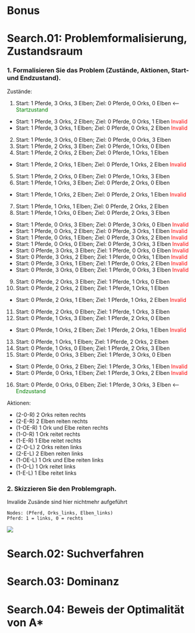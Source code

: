 # Bonus
# Search.01: Problemformalisierung, Zustandsraum
### 1. Formalisieren Sie das Problem (Zustände, Aktionen, Start- und Endzustand).
Zustände:
1. Start: 1 Pferde, 3 Orks, 3 Elben; Ziel: 0 Pferde, 0 Orks, 0 Elben <-- <span style="color: green;">Startzustand</span>
- Start: 1 Pferde, 3 Orks, 2 Elben; Ziel: 0 Pferde, 0 Orks, 1 Elben <span style="color: red;">Invalid</span>
- Start: 1 Pferde, 3 Orks, 1 Elben; Ziel: 0 Pferde, 0 Orks, 2 Elben <span style="color: red;">Invalid</span>
2. Start: 1 Pferde, 3 Orks, 0 Elben; Ziel: 0 Pferde, 0 Orks, 3 Elben 
3. Start: 1 Pferde, 2 Orks, 3 Elben; Ziel: 0 Pferde, 1 Orks, 0 Elben 
4. Start: 1 Pferde, 2 Orks, 2 Elben; Ziel: 0 Pferde, 1 Orks, 1 Elben 
- Start: 1 Pferde, 2 Orks, 1 Elben; Ziel: 0 Pferde, 1 Orks, 2 Elben <span style="color: red;">Invalid</span>
5. Start: 1 Pferde, 2 Orks, 0 Elben; Ziel: 0 Pferde, 1 Orks, 3 Elben 
6. Start: 1 Pferde, 1 Orks, 3 Elben; Ziel: 0 Pferde, 2 Orks, 0 Elben 
- Start: 1 Pferde, 1 Orks, 2 Elben; Ziel: 0 Pferde, 2 Orks, 1 Elben <span style="color: red;">Invalid</span>
7. Start: 1 Pferde, 1 Orks, 1 Elben; Ziel: 0 Pferde, 2 Orks, 2 Elben 
8. Start: 1 Pferde, 1 Orks, 0 Elben; Ziel: 0 Pferde, 2 Orks, 3 Elben 
- Start: 1 Pferde, 0 Orks, 3 Elben; Ziel: 0 Pferde, 3 Orks, 0 Elben <span style="color: red;">Invalid</span>
- Start: 1 Pferde, 0 Orks, 2 Elben; Ziel: 0 Pferde, 3 Orks, 1 Elben <span style="color: red;">Invalid</span>
- Start: 1 Pferde, 0 Orks, 1 Elben; Ziel: 0 Pferde, 3 Orks, 2 Elben <span style="color: red;">Invalid</span>
- Start: 1 Pferde, 0 Orks, 0 Elben; Ziel: 0 Pferde, 3 Orks, 3 Elben <span style="color: red;">Invalid</span>
- Start: 0 Pferde, 3 Orks, 3 Elben; Ziel: 1 Pferde, 0 Orks, 0 Elben <span style="color: red;">Invalid</span>
- Start: 0 Pferde, 3 Orks, 2 Elben; Ziel: 1 Pferde, 0 Orks, 1 Elben <span style="color: red;">Invalid</span>
- Start: 0 Pferde, 3 Orks, 1 Elben; Ziel: 1 Pferde, 0 Orks, 2 Elben <span style="color: red;">Invalid</span>
- Start: 0 Pferde, 3 Orks, 0 Elben; Ziel: 1 Pferde, 0 Orks, 3 Elben <span style="color: red;">Invalid</span>
9. Start: 0 Pferde, 2 Orks, 3 Elben; Ziel: 1 Pferde, 1 Orks, 0 Elben
10. Start: 0 Pferde, 2 Orks, 2 Elben; Ziel: 1 Pferde, 1 Orks, 1 Elben
- Start: 0 Pferde, 2 Orks, 1 Elben; Ziel: 1 Pferde, 1 Orks, 2 Elben <span style="color: red;">Invalid</span>
11. Start: 0 Pferde, 2 Orks, 0 Elben; Ziel: 1 Pferde, 1 Orks, 3 Elben 
12. Start: 0 Pferde, 1 Orks, 3 Elben; Ziel: 1 Pferde, 2 Orks, 0 Elben
- Start: 0 Pferde, 1 Orks, 2 Elben; Ziel: 1 Pferde, 2 Orks, 1 Elben <span style="color: red;">Invalid</span>
13. Start: 0 Pferde, 1 Orks, 1 Elben; Ziel: 1 Pferde, 2 Orks, 2 Elben
14. Start: 0 Pferde, 1 Orks, 0 Elben; Ziel: 1 Pferde, 2 Orks, 3 Elben
15. Start: 0 Pferde, 0 Orks, 3 Elben; Ziel: 1 Pferde, 3 Orks, 0 Elben
- Start: 0 Pferde, 0 Orks, 2 Elben; Ziel: 1 Pferde, 3 Orks, 1 Elben <span style="color: red;">Invalid</span>
- Start: 0 Pferde, 0 Orks, 1 Elben; Ziel: 1 Pferde, 3 Orks, 2 Elben <span style="color: red;">Invalid</span>
16. Start: 0 Pferde, 0 Orks, 0 Elben; Ziel: 1 Pferde, 3 Orks, 3 Elben  <-- <span style="color: green;">Endzustand</span>

Aktionen:
  - (2-0-R) 2 Orks reiten rechts
  - (2-E-R) 2 Elben reiten rechts
  - (1-OE-R) 1 Ork und Elbe reiten rechts
  - (1-O-R) 1 Ork reitet rechts 
  - (1-E-R) 1 Elbe reitet rechts
  - (2-O-L) 2 Orks reiten links
  - (2-E-L) 2 Elben reiten links
  - (1-OE-L) 1 Ork und Elbe reiten links
  - (1-O-L) 1 Ork reitet links
  - (1-E-L) 1 Elbe reitet links
### 2. Skizzieren Sie den Problemgraph.
Invalide Zusände sind hier nichtmehr aufgeführt
```
Nodes: (Pferd, Orks_links, Elben_links)
Pferd: 1 = links, 0 = rechts
```
[![](https://mermaid.ink/img/pako:eNp9lVFv2jAUhf9K5KpTKwVk30uAROpetmgvnajaPU28RLOBaCFBwWjtgP--JMTxxUZDCnLy6Zx7j-3ER_arkoolbF1nu03w_Losg-D-PnjTWa2DT8G3KiuCvf4o8nIdtKwdq-BFLDDFYJUXRXK3WsnmF-51Xf1WyZ1E7MejP7nUmwR271TKFzzlvVTKVjxIIQNP2iptU1rt25umvkj5w8PLkwgXzZU-8cfHAQgKBAFIAQ4ArBVcWUEKFAABSIG1QmuFV1ZoFUgU3WS0gDeAE0ULkAKrEFYhrhR9cu4k5yY5d5Jzk5w7yblJzp3k3CTnNHm_PD_qrNznOq9KskbBaPT5JEaL0eupT2uXybD0P9AwQRh2DAgTDqMF0a5yr_ObAa9RQRg49cBjJIRtBoZGbzWDXkGf2YJg95fjaRtFLwQQhp4OHUZC0ILomeJlyfs32dg-n_qZdFhne4Fmbq7gwKwQPVN0GNWhfS8cHQ6ewqsHN5jfp9mIQBg6jAQ088bJLrXNoMPEjYB2l_qe4IWwAa92olvQwvRGQfRMkYXNgZBLluj6oEK2VfU2a2_ZsfscM71RW7VkSTOUapUdCr1ky_LcyHZZ-bOqtkZZV4f1hiWrrNg3d4edbL7gX_OsOW22w9NalVLVX6pDqVkyj6dx58KSI3tnCcBsLOZxhPM4nqOAeBKyj_ZxNI5nE4Q4av4jnE3PIfvbFebjGKJoPoFoOp3EXMwgZErmuqq_X4667sQ7_wN7UM4r?type=png)](https://mermaid.live/edit#pako:eNp9lVFv2jAUhf9K5KpTKwVk30uAROpetmgvnajaPU28RLOBaCFBwWjtgP--JMTxxUZDCnLy6Zx7j-3ER_arkoolbF1nu03w_Losg-D-PnjTWa2DT8G3KiuCvf4o8nIdtKwdq-BFLDDFYJUXRXK3WsnmF-51Xf1WyZ1E7MejP7nUmwR271TKFzzlvVTKVjxIIQNP2iptU1rt25umvkj5w8PLkwgXzZU-8cfHAQgKBAFIAQ4ArBVcWUEKFAABSIG1QmuFV1ZoFUgU3WS0gDeAE0ULkAKrEFYhrhR9cu4k5yY5d5Jzk5w7yblJzp3k3CTnNHm_PD_qrNznOq9KskbBaPT5JEaL0eupT2uXybD0P9AwQRh2DAgTDqMF0a5yr_ObAa9RQRg49cBjJIRtBoZGbzWDXkGf2YJg95fjaRtFLwQQhp4OHUZC0ILomeJlyfs32dg-n_qZdFhne4Fmbq7gwKwQPVN0GNWhfS8cHQ6ewqsHN5jfp9mIQBg6jAQ088bJLrXNoMPEjYB2l_qe4IWwAa92olvQwvRGQfRMkYXNgZBLluj6oEK2VfU2a2_ZsfscM71RW7VkSTOUapUdCr1ky_LcyHZZ-bOqtkZZV4f1hiWrrNg3d4edbL7gX_OsOW22w9NalVLVX6pDqVkyj6dx58KSI3tnCcBsLOZxhPM4nqOAeBKyj_ZxNI5nE4Q4av4jnE3PIfvbFebjGKJoPoFoOp3EXMwgZErmuqq_X4667sQ7_wN7UM4r)
# Search.02: Suchverfahren
# Search.03: Dominanz
# Search.04: Beweis der Optimalität von A*